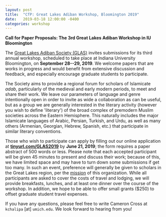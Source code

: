 ```yaml
---
layout: post
title:  "CfP: Great Lakes Adiban Workshop, Bloomington 2019"
date:   2019-03-18 12:00:00 -0400
categories: workshop
---
```


**Call for Paper Proposals: The 3rd Great Lakes Adiban Workshop in IU Bloomington**

The [Great Lakes Adiban Society (GLAS)](https://greatlakesadiban.github.io/) invites submissions for its third annual workshop, scheduled to take place at Indiana University Bloomington, on **September 28--29, 2019**. We welcome papers that are works in progress and would benefit from extensive discussion and feedback, and especially encourage graduate students to participate.

The Society aims to provide a regional forum for scholars of Islamicate *adab*, particularly of the medieval and early modern periods, to meet and share their work. We leave our parameters of language and genre intentionally open in order to invite as wide a collaboration as can be useful, but as a group we are generally interested in the literary activity (however you wish to define 'literary') of the broad complex of premodern Muslim societies across the Eastern Hemisphere. This naturally includes the major Islamicate languages of Arabic, Persian, Turkish, and Urdu, as well as many others (Armenian, Georgian, Hebrew, Spanish, etc.) that participate in similar literary conventions.

Those who wish to participate can apply by filling out our online application at [**tinyurl.com/GLAS2019**](https://tinyurl.com/GLAS2019) by **June 21, 2019**; the form requires a paper abstract of 500 words or less. Please note that each accepted participant will be given 45 minutes to present and discuss their work; because of this, we have limited space and may have to turn down some submissions if get too many. In such an event, preference will generally be given to scholars in the Great Lakes region, per the [mission](https://greatlakesadiban.github.io/about/) of this organization. While all participants are asked to cover the costs of travel and lodging, we will provide breakfasts, lunches, and at least one dinner over the course of the workshop. In addition, we hope to be able to offer small grants ($250) to offset graduate student travel expenses. 

If you have any questions, please feel free to write Cameron Cross at `kchalipa` [at] `umich.edu`. We look forward to hearing from you!